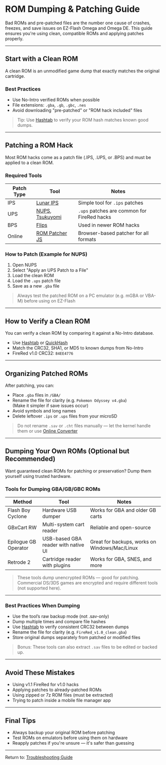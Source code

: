 # ROM Dumping & Patching Guide

Bad ROMs and pre-patched files are the number one cause of crashes, freezes, and save issues on EZ-Flash Omega and Omega DE. This guide ensures you're using clean, compatible ROMs and applying patches properly.

---

## Start with a Clean ROM

A clean ROM is an unmodified game dump that exactly matches the original cartridge.

### Best Practices

- Use No-Intro verified ROMs when possible
- File extensions: `.gba`, `.gb`, `.gbc`, `.nes`
- Avoid downloading "pre-patched" or "ROM hack included" files

> Tip: Use [Hashtab](https://implbits.com/products/hashtab/) to verify your ROM hash matches known good dumps.

---

## Patching a ROM Hack

Most ROM hacks come as a patch file (.IPS, .UPS, or .BPS) and must be applied to a clean ROM.

### Required Tools

| Patch Type | Tool | Notes |
|------------|------|-------|
| IPS        | [Lunar IPS](https://www.romhacking.net/utilities/240/) | Simple tool for `.ips` patches |
| UPS        | [NUPS](https://www.romhacking.net/utilities/606/), [Tsukuyomi](https://www.romhacking.net/utilities/519/) | `.ups` patches are common for FireRed hacks |
| BPS        | [Flips](https://www.romhacking.net/utilities/1040/) | Used in newer ROM hacks |
| Online     | [ROM Patcher JS](https://www.marcrobledo.com/RomPatcher.js/) | Browser-based patcher for all formats |

### How to Patch (Example for NUPS)

1. Open NUPS  
2. Select "Apply an UPS Patch to a File"  
3. Load the clean ROM  
4. Load the `.ups` patch file  
5. Save as a new `.gba` file  

> Always test the patched ROM on a PC emulator (e.g. mGBA or VBA-M) before using on EZ-Flash

---

## How to Verify a Clean ROM

You can verify a clean ROM by comparing it against a No-Intro database.

- Use [Hashtab](https://implbits.com/products/hashtab/) or [QuickHash](https://sourceforge.net/projects/quickhash/)
- Match the CRC32, SHA1, or MD5 to known dumps from No-Intro  
- FireRed v1.0 CRC32: `84EE4776`

---

## Organizing Patched ROMs

After patching, you can:

- Place `.gba` files in `/GBA/`
- Rename the file for clarity (e.g. `Pokemon Odyssey v4.gba`)  
  (Make it simpler if save issues occur)
- Avoid symbols and long names
- Delete leftover `.ips` or `.ups` files from your microSD

> Do not rename `.sav` or `.cht` files manually — let the kernel handle them or use [Online Converter](https://savefileconverter.com/#/mister)

---

## Dumping Your Own ROMs (Optional but Recommended)

Want guaranteed clean ROMs for patching or preservation? Dump them yourself using trusted hardware.

### Tools for Dumping GBA/GB/GBC ROMs

| Method | Tool | Notes |
|--------|------|-------|
| Flash Boy Cyclone | Hardware USB dumper | Works for GBA and older GB carts |
| GBxCart RW | Multi-system cart reader | Reliable and open-source |
| Epilogue GB Operator | USB-based GBA reader with native UI | Great for backups, works on Windows/Mac/Linux |
| Retrode 2 | Cartridge reader with plugins | Works for GBA, SNES, and more |

> These tools dump unencrypted ROMs — good for patching. Commercial DS/3DS games are encrypted and require different tools (not supported here).

---

### Best Practices When Dumping

- Use the tool’s raw backup mode (not .sav-only)
- Dump multiple times and compare file hashes
- Use [Hashtab](https://implbits.com/products/hashtab/) to verify consistent CRC32 between dumps
- Rename the file for clarity (e.g. `FireRed_v1.0_clean.gba`)
- Store original dumps separately from patched or modified files

> Bonus: These tools can also extract `.sav` files to be edited or backed up.

---

## Avoid These Mistakes

- Using v1.1 FireRed for v1.0 hacks
- Applying patches to already-patched ROMs
- Using zipped or 7z ROM files (must be extracted)
- Trying to patch inside a mobile file manager app

---

## Final Tips

- Always backup your original ROM before patching
- Test ROMs on emulators before using them on hardware
- Reapply patches if you're unsure — it's safer than guessing

---

Return to: [Troubleshooting Guide](https://github.com/ChimeraGaming/GBA-EZ-Flash-2025-Guide/tree/main/Troubleshooting)
